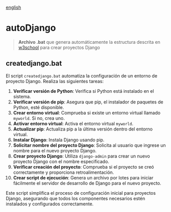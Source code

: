 [english](readme.md)

# autoDjango

> **Archivo .bat** que genera automáticamente la estructura descrita en [w3school](https://www.w3schools.com/django/) para crear proyectos Django

## createdjango.bat

El script `createdjango.bat` automatiza la configuración de un entorno de proyecto Django. Realiza las siguientes tareas:

1. **Verificar versión de Python**: Verifica si Python está instalado en el sistema.
2. **Verificar versión de pip**: Asegura que pip, el instalador de paquetes de Python, esté disponible.
3. **Crear entorno virtual**: Comprueba si existe un entorno virtual llamado `myworld`. Si no, crea uno.
4. **Activar entorno virtual**: Activa el entorno virtual `myworld`.
5. **Actualizar pip**: Actualiza pip a la última versión dentro del entorno virtual.
6. **Instalar Django**: Instala Django usando pip.
7. **Solicitar nombre del proyecto Django**: Solicita al usuario que ingrese un nombre para el nuevo proyecto Django.
8. **Crear proyecto Django**: Utiliza `django-admin` para crear un nuevo proyecto Django con el nombre especificado.
9. **Verificar creación del proyecto**: Comprueba si el proyecto se creó correctamente y proporciona retroalimentación.
10. **Crear script de ejecución**: Genera un archivo por lotes para iniciar fácilmente el servidor de desarrollo de Django para el nuevo proyecto.

Este script simplifica el proceso de configuración inicial para proyectos Django, asegurando que todos los componentes necesarios estén instalados y configurados correctamente.